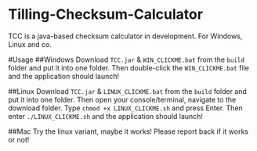# Tilling-Checksum-Calculator
TCC is a java-based checksum calculator in development. For Windows, Linux and co.

#Usage
##Windows
Download `TCC.jar` & `WIN_CLICKME.bat` from the `build` folder and put it into one folder.
Then double-click the `WIN_CLICKME.bat` file and the application should launch!

##Linux
Download `TCC.jar` & `LINUX_CLICKME.bat` from the `build` folder and put it into one folder.
Then open your console/terminal, navigate to the download folder.
Type `chmod +x LINUX_CLICKME.sh` and press Enter.
Then enter `./LINUX_CLICKME.sh` and the application should launch!

##Mac
Try the linux variant, maybe it works! Please report back if it works or not!
